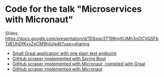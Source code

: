 # Code for the talk "Microservices with Micronaut"

Slides: https://docs.google.com/presentation/d/1DSsqc3T199nyKUMh3nOCVQSFbTdEUhDfKxyZeCM9hjU/edit?usp=sharing

* [Small Graal application with one plain text endpoint](graal/)
* [GitHub scraper implemented with Spring Boot](github-scraper-spring)
* [GitHub scraper implemented with Micronaut, compiled with Graal](github-scraper-graal)
* [GitHub scraper implemented with Micronaut](github-scraper)
